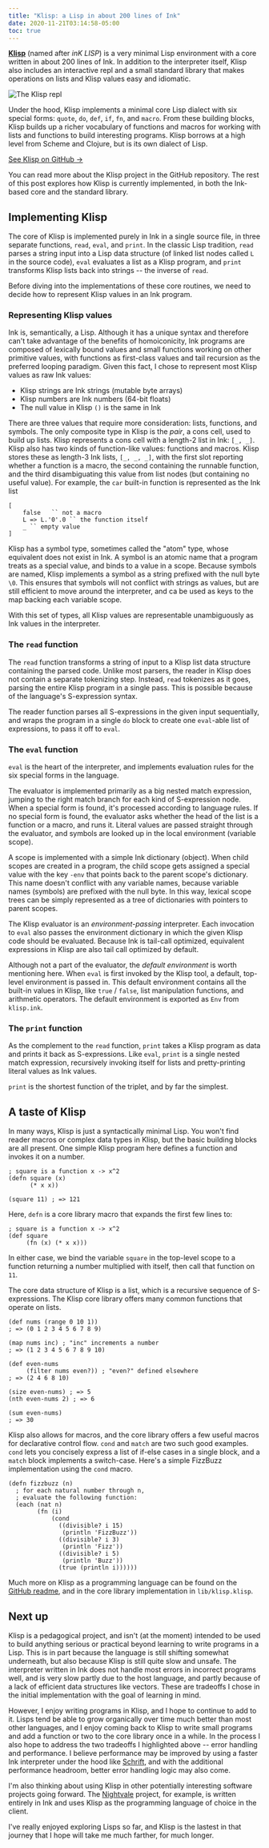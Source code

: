 ```yaml
---
title: "Klisp: a Lisp in about 200 lines of Ink"
date: 2020-11-21T03:14:58-05:00
toc: true
---
```


[**Klisp**](https://github.com/thesephist/klisp) (named after _inK LISP_) is a very minimal Lisp environment with a core written in about 200 lines of Ink. In addition to the interpreter itself, Klisp also includes an interactive repl and a small standard library that makes operations on lists and Klisp values easy and idiomatic.

![The Klisp repl](/img/klisp.png)

Under the hood, Klisp implements a minimal core Lisp dialect with six special forms: `quote`, `do`, `def`, `if`, `fn`, and `macro`. From these building blocks, Klisp builds up a richer vocabulary of functions and macros for working with lists and functions to build interesting programs. Klisp borrows at a high level from Scheme and Clojure, but is its own dialect of Lisp.

<a href="https://github.com/thesephist/klisp" class="button">See Klisp on GitHub &rarr;</a>

You can read more about the Klisp project in the GitHub repository. The rest of this post explores how Klisp is currently implemented, in both the Ink-based core and the standard library.

## Implementing Klisp

The core of Klisp is implemented purely in Ink in a single source file, in three separate functions, `read`, `eval`, and `print`. In the classic Lisp tradition, `read` parses a string input into a Lisp data structure (of linked list nodes called `L` in the source code), `eval` evaluates a list as a Klisp program, and `print` transforms Klisp lists back into strings -- the inverse of `read`.

Before diving into the implementations of these core routines, we need to decide how to represent Klisp values in an Ink program.

### Representing Klisp values

Ink is, semantically, a Lisp. Although it has a unique syntax and therefore can't take advantage of the benefits of homoiconicity, Ink programs are composed of lexically bound values and small functions working on other primitive values, with functions as first-class values and tail recursion as the preferred looping paradigm. Given this fact, I chose to represent most Klisp values as raw Ink values:

- Klisp strings are Ink strings (mutable byte arrays)
- Klisp numbers are Ink numbers (64-bit floats)
- The null value in Klisp `()` is the same in Ink

There are three values that require more consideration: lists, functions, and symbols. The only composite type in Klisp is the _pair_, a cons cell, used to build up lists. Klisp represents a cons cell with a length-2 list in Ink: `[_, _]`. Klisp also has two kinds of function-like values: functions and macros. Klisp stores these as length-3 Ink lists, `[_, _, _]`, with the first slot reporting whether a function is a macro, the second containing the runnable function, and the third disambiguating this value from list nodes (but containing no useful value). For example, the `car` built-in function is represented as the Ink list

```
[
    false   `` not a macro
    L => L.'0'.0 `` the function itself
    _ `` empty value
]
```

Klisp has a symbol type, sometimes called the "atom" type, whose equivalent does not exist in Ink. A symbol is an atomic name that a program treats as a special value, and binds to a value in a scope. Because symbols are named, Klisp implements a symbol as a string prefixed with the null byte `\0`. This ensures that symbols will not conflict with strings as values, but are still efficient to move around the interpreter, and ca be used as keys to the map backing each variable scope.

With this set of types, all Klisp values are representable unambiguously as Ink values in the interpreter.

### The `read` function

The `read` function transforms a string of input to a Klisp list data structure containing the parsed code. Unlike most parsers, the reader in Klisp does not contain a separate tokenizing step. Instead, `read` tokenizes as it goes, parsing the entire Klisp program in a single pass. This is possible because of the language's S-expression syntax.

The reader function parses all S-expressions in the given input sequentially, and wraps the program in a single `do` block to create one `eval`-able list of expressions, to pass it off to `eval`.

### The `eval` function

`eval` is the heart of the interpreter, and implements evaluation rules for the six special forms in the language.

The evaluator is implemented primarily as a big nested match expression, jumping to the right match branch for each kind of S-expression node. When a special form is found, it's processed according to language rules. If no special form is found, the evaluator asks whether the head of the list is a function or a macro, and runs it. Literal values are passed straight through the evaluator, and symbols are looked up in the local environment (variable scope).

A scope is implemented with a simple Ink dictionary (object). When child scopes are created in a program, the child scope gets assigned a special value with the key `-env` that points back to the parent scope's dictionary. This name doesn't conflict with any variable names, because variable names (symbols) are prefixed with the null byte. In this way, lexical scope trees can be simply represented as a tree of dictionaries with pointers to parent scopes.

The Klisp evaluator is an _environment-passing_ interpreter. Each invocation to `eval` also passes the environment dictionary in which the given Klisp code should be evaluated. Because Ink is tail-call optimized, equivalent expressions in Klisp are also tail call optimized by default.

Although not a part of the evaluator, the _default environment_ is worth mentioning here. When `eval` is first invoked by the Klisp tool, a default, top-level environment is passed in. This default environment contains all the built-in values in Klisp, like `true` / `false`, list manipulation functions, and arithmetic operators. The default environment is exported as `Env` from `klisp.ink`.

### The `print` function

As the complement to the `read` function, `print` takes a Klisp program as data and prints it back as S-expressions. Like `eval`, `print` is a single nested match expression, recursively invoking itself for lists and pretty-printing literal values as Ink values.

`print` is the shortest function of the triplet, and by far the simplest.

## A taste of Klisp

In many ways, Klisp is just a syntactically minimal Lisp. You won't find reader macros or complex data types in Klisp, but the basic building blocks are all present. One simple Klisp program here defines a function and invokes it on a number.

```
; square is a function x -> x^2
(defn square (x)
      (* x x))

(square 11) ; => 121
```

Here, `defn` is a core library macro that expands the first few lines to:

```
; square is a function x -> x^2
(def square
     (fn (x) (* x x)))
```

In either case, we bind the variable `square` in the top-level scope to a function returning a number multiplied with itself, then call that function on `11`.

The core data structure of Klisp is a list, which is a recursive sequence of S-expressions. The Klisp core library offers many common functions that operate on lists.

```
(def nums (range 0 10 1))
; => (0 1 2 3 4 5 6 7 8 9)

(map nums inc) ; "inc" increments a number
; => (1 2 3 4 5 6 7 8 9 10)

(def even-nums
     (filter nums even?)) ; "even?" defined elsewhere
; => (2 4 6 8 10)

(size even-nums) ; => 5
(nth even-nums 2) ; => 6

(sum even-nums)
; => 30
```

Klisp also allows for macros, and the core library offers a few useful macros for declarative control flow. `cond` and `match` are two such good examples. `cond` lets you concisely express a list of if-else cases in a single block, and a `match` block implements a switch-case. Here's a simple FizzBuzz implementation using the `cond` macro.

```
(defn fizzbuzz (n)
  ; for each natural number through n,
  ; evaluate the following function:
  (each (nat n)
        (fn (i)
            (cond
              ((divisible? i 15)
               (println 'FizzBuzz'))
              ((divisible? i 3)
               (println 'Fizz'))
              ((divisible? i 5)
               (println 'Buzz'))
              (true (println i))))))
```

Much more on Klisp as a programming language can be found on the [GitHub readme](https://github.com/thesephist/klisp), and in the core library implementation in `lib/klisp.klisp`.

## Next up

Klisp is a pedagogical project, and isn't (at the moment) intended to be used to build anything serious or practical beyond learning to write programs in a Lisp. This is in part because the language is still shifting somewhat underneath, but also because Klisp is still quite slow and unsafe. The interpreter written in Ink does not handle most errors in incorrect programs well, and is very slow partly due to the host language, and partly because of a lack of efficient data structures like vectors. These are tradeoffs I chose in the initial implementation with the goal of learning in mind.

However, I enjoy writing programs in Klisp, and I hope to continue to add to it. Lisps tend be able to grow organically over time much better than most other languages, and I enjoy coming back to Klisp to write small programs and add a function or two to the core library once in a while. In the process I also hope to address the two tradeoffs I highlighted above -- error handling and performance. I believe performance may be improved by using a faster Ink interpreter under the hood like [Schrift](/posts/schrift-code/), and with the additional performance headroom, better error handling logic may also come.

I'm also thinking about using Klisp in other potentially interesting software projects going forward. The [Nightvale](/posts/nightvale/) project, for example, is written entirely in Ink and uses Klisp as the programming language of choice in the client.

I've really enjoyed exploring Lisps so far, and Klisp is the lastest in that journey that I hope will take me much farther, for much longer.

